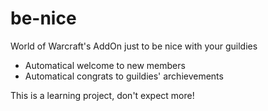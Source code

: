 # be-nice
World of Warcraft's AddOn just to be nice with your guildies

* Automatical welcome to new members
* Automatical congrats to guildies' archievements

This is a learning project, don't expect more!
